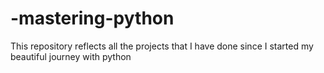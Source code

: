 # -mastering-python
This repository reflects all the projects that I have done since I started my beautiful journey with python
